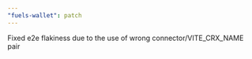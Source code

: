 ```yaml
---
"fuels-wallet": patch
---
```


Fixed e2e flakiness due to the use of wrong connector/VITE_CRX_NAME pair
